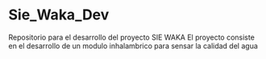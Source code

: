 # Sie_Waka_Dev
Repositorio para el desarrollo del proyecto SIE WAKA
El proyecto consiste en el desarrollo de un modulo inhalambrico para sensar la calidad del agua